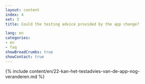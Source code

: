 ```yaml
---
layout: content
index: 4
set: 3
title: Could the testing advice provided by the app change?

lang: en
categories:
- en
- faq
showBreadCrumbs: true
showContact: true
---
```

{% include content/en/22-kan-het-testadvies-van-de-app-nog-veranderen.md %}
